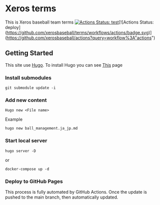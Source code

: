 # Xeros terms

This is Xeros baseball team terms [![Actions Status: test](https://github.com/xerosbaseball/terms/workflows/textlint/badge.svg)](https://github.com/xerosbaseball/actions?query=workflow%3A"textlint")[![Actions Status: deploy](https://github.com/xerosbaseball/terms/workflows/actions/badge.svg)](https://github.com/xerosbaseball/actions?query=workflow%3A"actions")


## Getting Started

This site use [Hugo](https://gohugo.io/getting-started/quick-start/). To install Hugo you can see [This](https://gohugo.io/getting-started/installing) page

### Install submodules

`
git submodule update -i
`

### Add new content

`
Hugo new <File name>
`

Example

`
hugo new ball_management.ja_jp.md
`

### Start local server

`
hugo server -D
`

or

`
docker-compose up -d
`

### Deploy to GitHub Pages

This process is fully automated by GitHub Actions. Once the update is pushed to the main branch, then automatically updated.
